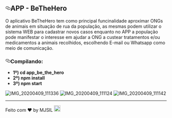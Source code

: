 <h2><a id="user-content-rocket-sobre-o-desafio" class="anchor" aria-hidden="true" href="#rocket-sobre-o-desafio"><svg class="octicon octicon-link" viewBox="0 0 16 16" version="1.1" width="16" height="16" aria-hidden="true"><path fill-rule="evenodd" d="M4 9h1v1H4c-1.5 0-3-1.69-3-3.5S2.55 3 4 3h4c1.45 0 3 1.69 3 3.5 0 1.41-.91 2.72-2 3.25V8.59c.58-.45 1-1.27 1-2.09C10 5.22 8.98 4 8 4H4c-.98 0-2 1.22-2 2.5S3 9 4 9zm9-3h-1v1h1c1 0 2 1.22 2 2.5S13.98 12 13 12H9c-.98 0-2-1.22-2-2.5 0-.83.42-1.64 1-2.09V6.25c-1.09.53-2 1.84-2 3.25C6 11.31 7.55 13 9 13h4c1.45 0 3-1.69 3-3.5S14.5 6 13 6z"></path></svg></a>APP - BeTheHero</h2>
<p> O aplicativo BeTheHero tem como principal funcinalidade aproximar ONGs de animais em situação de rua da população, as mesmas podem utilizar o sistema WEB para cadastrar novos casos enquanto no APP a população pode manifestar o interesse em ajudar a ONG a custear tratamentos e/ou medicamentos a animais recolhidos, escolhendo E-mail ou Whatsapp como meio de comunicação.</p>

<h3><a id="user-content-1-autenticação" class="anchor" aria-hidden="true" href="#1-autenticação"><svg class="octicon octicon-link" viewBox="0 0 16 16" version="1.1" width="16" height="16" aria-hidden="true"><path fill-rule="evenodd" d="M4 9h1v1H4c-1.5 0-3-1.69-3-3.5S2.55 3 4 3h4c1.45 0 3 1.69 3 3.5 0 1.41-.91 2.72-2 3.25V8.59c.58-.45 1-1.27 1-2.09C10 5.22 8.98 4 8 4H4c-.98 0-2 1.22-2 2.5S3 9 4 9zm9-3h-1v1h1c1 0 2 1.22 2 2.5S13.98 12 13 12H9c-.98 0-2-1.22-2-2.5 0-.83.42-1.64 1-2.09V6.25c-1.09.53-2 1.84-2 3.25C6 11.31 7.55 13 9 13h4c1.45 0 3-1.69 3-3.5S14.5 6 13 6z"></path></svg></a><strong>Compilando:</strong></h3> 
<ul>  
  <li><strong>1º) cd app_be_the_hero</strong></li> 
  <li><strong>2º) npm install</strong></li>
  <li><strong>3º) npm start</strong></li>
</ul>

![IMG_20200409_111336](https://user-images.githubusercontent.com/42494117/78904952-aeb20d00-7a53-11ea-9282-1cb22b5c2174.jpg)
![IMG_20200409_111124](https://user-images.githubusercontent.com/42494117/78904957-b1146700-7a53-11ea-90b4-b12f8d3e9dca.jpg)
![IMG_20200409_111142](https://user-images.githubusercontent.com/42494117/78904972-b40f5780-7a53-11ea-9058-9d5bfac98777.jpg)

<hr>
<p>Feito com ♥ by MJSIL <g-emoji class="g-emoji" alias="wave" fallback-src="https://github.githubassets.com/images/icons/emoji/unicode/1f44b.png"><img class="emoji" alt="wave" height="20" width="20" src="https://github.githubassets.com/images/icons/emoji/unicode/1f44b.png"></g-emoji></p>
